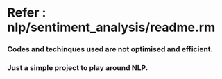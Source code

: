# Refer : nlp/sentiment_analysis/readme.rm

### Codes and techinques used are not optimised and efficient. 
### Just a simple project to play around NLP. 


